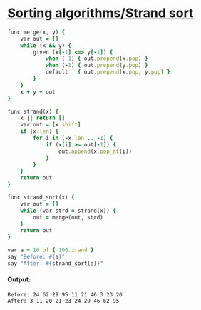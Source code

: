 [1]: http://rosettacode.org/wiki/Sorting_algorithms/Strand_sort

# [Sorting algorithms/Strand sort][1]

```ruby
func merge(x, y) {
    var out = []
    while (x && y) {
        given (x[-1] <=> y[-1]) {
            when ( 1) { out.prepend(x.pop) }
            when (-1) { out.prepend(y.pop) }
            default   { out.prepend(x.pop, y.pop) }
        }
    }
    x + y + out
}

func strand(x) {
    x || return []
    var out = [x.shift]
    if (x.len) {
        for i in (-x.len .. -1) {
            if (x[i] >= out[-1]) {
                out.append(x.pop_at(i))
            }
        }
    }
    return out
}

func strand_sort(x) {
    var out = []
    while (var strd = strand(x)) {
        out = merge(out, strd)
    }
    return out
}

var a = 10.of { 100.irand }
say "Before: #{a}"
say "After: #{strand_sort(a)}"
```

#### Output:
```
Before: 24 62 29 95 11 21 46 3 23 20
After: 3 11 20 21 23 24 29 46 62 95
```
